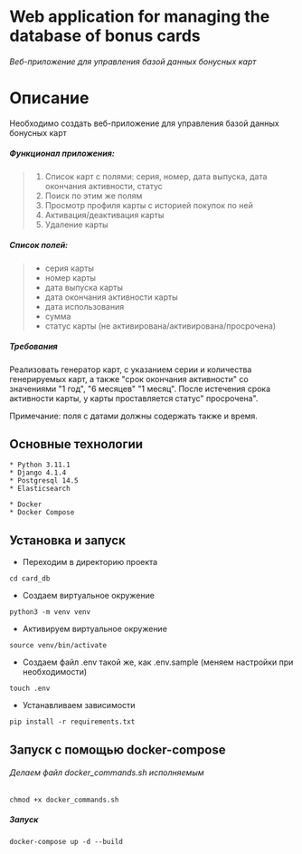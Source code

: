 # Web application for managing the database of bonus cards

###### Веб-приложение для управления базой данных бонусных карт

Описание
========

Необходимо создать веб-приложение для управления базой данных бонусных карт

##### Функционал приложения:

> 1. Список карт с полями: серия, номер, дата выпуска, дата окончания
     активности, статус
> 2. Поиск по этим же полям
> 3. Просмотр профиля карты с историей покупок по ней
> 4. Активация/деактивация карты
> 5. Удаление карты

##### Список полей:

> - серия карты
> - номер карты
> - дата выпуска карты
> - дата окончания активности карты
> - дата использования
> - сумма
> - статус карты (не активирована/активирована/просрочена)

##### Требования

Реализовать генератор карт, с указанием серии и количества генерируемых карт, а
также "срок окончания активности" со значениями "1 год", "6 месяцев" "1 месяц".
После истечения срока активности карты, у карты проставляется статус"
просрочена".

Примечание: поля с датами должны содержать также и время.


Основные технологии
-------------------

```
* Python 3.11.1
* Django 4.1.4
* Postgresql 14.5
* Elasticsearch
```

```
* Docker
* Docker Compose
```

Установка и запуск
------------------

* Переходим в директорию проекта

```cd card_db```

* Создаем виртуальное окружение

```python3 -m venv venv```

* Активируем виртуальное окружение

```source venv/bin/activate```

* Создаем файл .env такой же, как .env.sample (меняем настройки при
  необходимости)

```touch .env```

* Устанавливаем зависимости

```pip install -r requirements.txt```


Запуск с помощью docker-compose
-------------------------------

###### Делаем файл docker_commands.sh исполняемым

```chmod +x docker_commands.sh```

##### Запуск

```docker-compose up -d --build```
